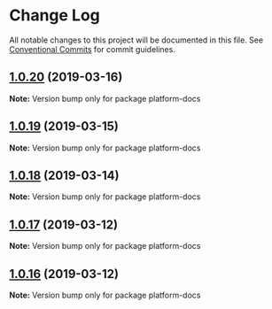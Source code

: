 # Change Log

All notable changes to this project will be documented in this file.
See [Conventional Commits](https://conventionalcommits.org) for commit guidelines.

## [1.0.20](https://github.com/subpopular/platform/compare/v1.0.19...v1.0.20) (2019-03-16)

**Note:** Version bump only for package platform-docs





## [1.0.19](https://github.com/subpopular/platform/compare/v1.0.18...v1.0.19) (2019-03-15)

**Note:** Version bump only for package platform-docs





## [1.0.18](https://github.com/subpopular/platform/compare/v1.0.17...v1.0.18) (2019-03-14)

**Note:** Version bump only for package platform-docs





## [1.0.17](https://github.com/subpopular/platform/compare/v1.0.1...v1.0.17) (2019-03-12)

**Note:** Version bump only for package platform-docs





## [1.0.16](https://github.com/subpopular/platform/compare/v1.0.1...v1.0.16) (2019-03-12)

**Note:** Version bump only for package platform-docs
